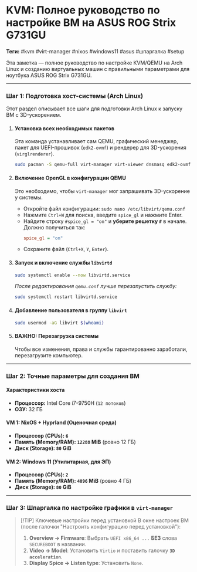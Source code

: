 
# KVM: Полное руководство по настройке ВМ на ASUS ROG Strix G731GU

**Теги:** #kvm #virt-manager #nixos #windows11 #asus #шпаргалка #setup

Эта заметка — полное руководство по настройке KVM/QEMU на Arch Linux и созданию виртуальных машин с правильными параметрами для ноутбука ASUS ROG Strix G731GU.

---

### Шаг 1: Подготовка хост-системы (Arch Linux)

Этот раздел описывает все шаги для подготовки Arch Linux к запуску ВМ с 3D-ускорением.

1.  #### Установка всех необходимых пакетов
    Эта команда устанавливает сам QEMU, графический менеджер, пакет для UEFI-прошивок (`edk2-ovmf`) и рендерер для 3D-ускорения (`virglrenderer`).
    ```bash
    sudo pacman -S qemu-full virt-manager virt-viewer dnsmasq edk2-ovmf virglrenderer
    ```

2.  #### Включение OpenGL в конфигурации QEMU
    Это необходимо, чтобы `virt-manager` мог запрашивать 3D-ускорение у системы.
    *   Откройте файл конфигурации: `sudo nano /etc/libvirt/qemu.conf`
    *   Нажмите `Ctrl+W` для поиска, введите `spice_gl` и нажмите Enter.
    *   Найдите строку `#spice_gl = "on"` и **уберите решетку `#`** в начале. Должно получиться так:
        ```ini
        spice_gl = "on"
        ```
    *   Сохраните файл (`Ctrl+X`, `Y`, `Enter`).

3.  #### Запуск и включение службы `libvirtd`
    ```bash
    sudo systemctl enable --now libvirtd.service
    ```
    *После редактирования `qemu.conf` лучше перезапустить службу:*
    ```bash
    sudo systemctl restart libvirtd.service
    ```

4.  #### Добавление пользователя в группу `libvirt`
    ```bash
    sudo usermod -aG libvirt $(whoami)
    ```

5.  #### **ВАЖНО: Перезагрузка системы**
    Чтобы все изменения, права и службы гарантированно заработали, перезагрузите компьютер.

---

### Шаг 2: Точные параметры для создания ВМ

#### Характеристики хоста
*   **Процессор:** Intel Core i7-9750H (`12 потоков`)
*   **ОЗУ:** 32 ГБ

#### VM 1: NixOS + Hyprland (Оценочная среда)
*   **Процессор (CPUs): `6`**
*   **Память (Memory/RAM): `12288` MiB** (ровно 12 ГБ)
*   **Диск (Storage): `80` GiB**

#### VM 2: Windows 11 (Утилитарная, для ЭП)
*   **Процессор (CPUs): `2`**
*   **Память (Memory/RAM): `4096` MiB** (ровно 4 ГБ)
*   **Диск (Storage): `80` GiB**

---

### Шаг 3: Шпаргалка по настройке графики в `virt-manager`

> [!TIP] Ключевые настройки перед установкой
> В окне настроек ВМ (после галочки "Настроить конфигурацию перед установкой"):
> 1.  **Overview -> Firmware**: Выбрать `UEFI x86_64 ...` **БЕЗ** слова `SECUREBOOT` в названии.
> 2.  **Video -> Model**: Установить `Virtio` и поставить галочку **`3D acceleration`**.
> 3.  **Display Spice -> Listen type**: Установить `None`.
